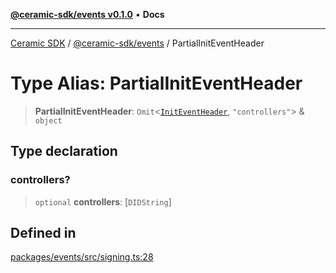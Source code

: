 [**@ceramic-sdk/events v0.1.0**](../README.md) • **Docs**

***

[Ceramic SDK](../../../README.md) / [@ceramic-sdk/events](../README.md) / PartialInitEventHeader

# Type Alias: PartialInitEventHeader

> **PartialInitEventHeader**: `Omit`\<[`InitEventHeader`](InitEventHeader.md), `"controllers"`\> & `object`

## Type declaration

### controllers?

> `optional` **controllers**: [`DIDString`]

## Defined in

[packages/events/src/signing.ts:28](https://github.com/ceramicstudio/ceramic-sdk/blob/08d58118912aa26627dbf829b08a7b8bc9962e2e/packages/events/src/signing.ts#L28)

